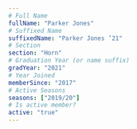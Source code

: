 ```yaml
---
# Full Name
fullName: "Parker Jones"
# Suffixed Name
suffixedName: "Parker Jones ’21"
# Section
section: "Horn"
# Graduation Year (or name suffix)
gradYear: "2021"
# Year Joined
memberSince: "2017"
# Active Seasons
seasons: ["2019/20"]
# Is active member?
active: "true"
---
```



